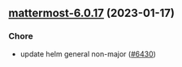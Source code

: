 

## [mattermost-6.0.17](https://github.com/truecharts/charts/compare/mattermost-6.0.16...mattermost-6.0.17) (2023-01-17)

### Chore

- update helm general non-major ([#6430](https://github.com/truecharts/charts/issues/6430))
  
  